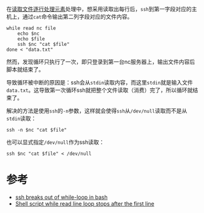 在[读取文件逐行处理元素](read_file_line_by_line_process_each_segment)处理中，想采用读取出每行后，`ssh`到第一字段对应的主机上，通过`cat`命令输出第二列字段对应的文件内容。

```
while read nc file
    echo $nc
    echo $file
    ssh $nc "cat $file"
done < "data.txt"
```

然而，发现循环只执行了一次，即只登录到第一台nc服务器上，输出文件内容后脚本就结束了。

导致循环被中断的原因是：ssh会从`stdin`读取内容，而这里`stdin`就是输入文件`data.txt`。这导致第一次循环ssh就把整个文件读取（消费）完了，所以循环就结束了。

解决的方法是使用`ssh`的`-n`参数，这样就会使得`ssh`从`/dev/null`读取而不是从`stdin`读取：

```
ssh -n $nc "cat $file"
```

也可以显式指定`/dev/null`作为ssh读取：

```
ssh $nc "cat $file" < /dev/null
```

# 参考

* [ssh breaks out of while-loop in bash](https://stackoverflow.com/questions/9393038/ssh-breaks-out-of-while-loop-in-bash)
* [Shell script while read line loop stops after the first line](https://stackoverflow.com/questions/13800225/shell-script-while-read-line-loop-stops-after-the-first-line)